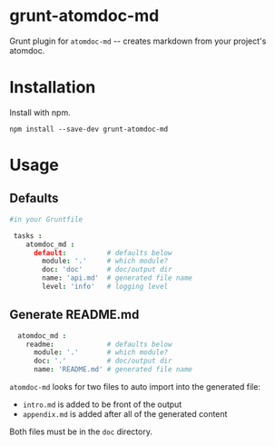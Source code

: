 # grunt-atomdoc-md
Grunt plugin for `atomdoc-md` -- creates markdown from your project's atomdoc.

# Installation
Install with npm.

```shell
npm install --save-dev grunt-atomdoc-md
```

# Usage

## Defaults
```coffeescript
#in your Gruntfile

 tasks :
    atomdoc_md :
      default:          # defaults below
        module: '.'     # which module?
        doc: 'doc'      # doc/output dir
        name: 'api.md'  # generated file name
        level: 'info'   # logging level
```

## Generate README.md
```coffeescript
  atomdoc_md :
    readme:             # defaults below
      module: '.'       # which module?
      doc: '.'          # doc/output dir
      name: 'README.md' # generated file name
```

`atomdoc-md` looks for two files to auto import into the generated file:
* `intro.md` is added to be front of the output
* `appendix.md` is added after all of the generated content

Both files must be in the `doc` directory.


